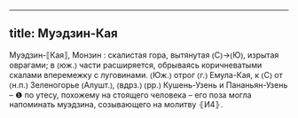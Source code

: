 
---
title: Муэдзин-Кая
---
Муэдзин-⟦Кая⟧, Монзин
: скалистая гора, вытянутая ⦅С⦆→⦅Ю⦆, изрытая оврагами; в ⦅юж.⦆ части расширяется, обрываясь коричневатыми скалами вперемежку с луговинами. ⦅Юж.⦆ отрог ⦅г.⦆ Емула-Кая, к ⦅С⦆ от ⦅н.п.⦆ Зеленогорье ⦅Алушт.⦆, ⦅вдрз.⦆ ⦅рр.⦆ Кушень-Узень и Пананьян-Узень – ❶ по утесу, похожему на стоящего человека – его поза могла напоминать муэдзина, созывающего на молитву ⦃И4⦄.
